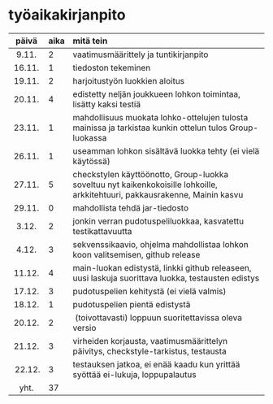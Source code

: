 # työaikakirjanpito

| päivä | aika | mitä tein  |
| :----:|:-----| :-----|
| 9.11. | 2    | vaatimusmäärittely ja tuntikirjanpito |
| 16.11.| 1    | tiedoston tekeminen |
| 19.11.| 2    | harjoitustyön luokkien aloitus |
| 20.11.| 4    | edistetty neljän joukkueen lohkon toimintaa, lisätty kaksi testiä |
| 23.11.| 1    | mahdollisuus muokata lohko-ottelujen tulosta mainissa ja tarkistaa kunkin ottelun tulos Group-luokassa |
| 26.11.| 1    | useamman lohkon sisältävä luokka tehty (ei vielä käytössä) |
| 27.11.| 5    | checkstylen käyttöönotto, Group-luokka soveltuu nyt kaikenkokoisille lohkoille, arkkitehtuuri, pakkausrakenne, Mainin kasvu |
| 29.11.| 0    | mahdollista tehdä jar-tiedosto |
| 3.12. | 2    | jonkin verran pudotuspeliluokkaa, kasvatettu testikattavuutta |
| 4.12. | 3    | sekvenssikaavio, ohjelma mahdollistaa lohkon koon valitsemisen, github release |
| 11.12.| 4    | main-luokan edistystä, linkki github releaseen, uusi laskuja suorittava luokka, testausten edistys |
| 17.12.| 3    | pudotuspelien kehitystä (ei vielä valmis) |
| 18.12.| 1    | pudotuspelien pientä edistystä |
| 20.12.| 2    | (toivottavasti) loppuun suoritettavissa oleva versio |
| 21.12.| 3    | virheiden korjausta, vaatimusmäärittelyn päivitys, checkstyle-tarkistus, testausta |
| 22.12.| 3    | testauksen jatkoa, ei enää kaadu kun yrittää syöttää ei-lukuja, loppupalautus |
| yht.  | 37   | |
